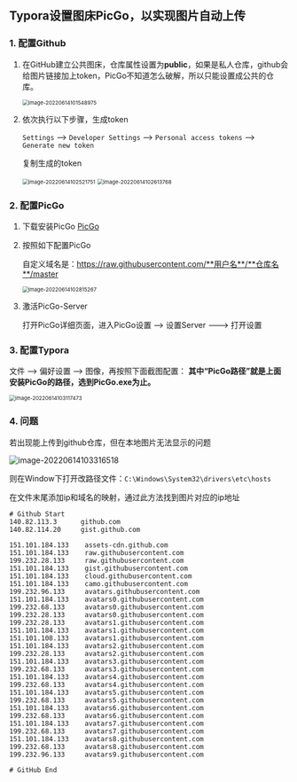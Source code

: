 ## Typora设置图床PicGo，以实现图片自动上传

### 1. 配置Github

1. 在GitHub建立公共图床，仓库属性设置为**public**，如果是私人仓库，github会给图片链接加上token，PicGo不知道怎么破解，所以只能设置成公共的仓库。

   <img src="https://raw.githubusercontent.com/Kownzird/Notes-Img/master/img/image-20220614101548975.png" alt="image-20220614101548975" style="zoom:67%;" />



2. 依次执行以下步骤，生成token

   `Settings` --> `Developer Settings`  -->  `Personal access tokens` -->  `Generate new token`

   复制生成的token

   <img src="https://raw.githubusercontent.com/Kownzird/Notes-Img/master/img/image-20220614102521751.png" alt="image-20220614102521751" style="zoom:67%;" />

   <img src="https://raw.githubusercontent.com/Kownzird/Notes-Img/master/img/image-20220614102613768.png" alt="image-20220614102613768" style="zoom:67%;" />



### 2. 配置PicGo

1. 下载安装PicGo  [PicGo](https://github.com/Molunerfinn/PicGo/releases)

2. 按照如下配置PicGo

   自定义域名是：https://raw.githubusercontent.com/**用户名**/**仓库名**/master

   <img src="https://raw.githubusercontent.com/Kownzird/Notes-Img/master/img/image-20220614102815267.png" alt="image-20220614102815267" style="zoom:67%;" />

3. 激活PicGo-Server

   打开PicGo详细页面，进入PicGo设置 —> 设置Server ---> 打开设置



### 3. 配置Typora

文件 —> 偏好设置 —> 图像，再按照下面截图配置：
**其中“PicGo路径”就是上面安装PicGo的路径，选到PicGo.exe为止。**

<img src="https://raw.githubusercontent.com/Kownzird/Notes-Img/master/img/image-20220614103117473.png" alt="image-20220614103117473" style="zoom:67%;" />



### 4. 问题

若出现能上传到github仓库，但在本地图片无法显示的问题

![image-20220614103316518](https://raw.githubusercontent.com/Kownzird/Notes-Img/master/img/image-20220614103316518.png)

则在Window下打开改路径文件：`C:\Windows\System32\drivers\etc\hosts`

在文件末尾添加ip和域名的映射，通过此方法找到图片对应的ip地址

```shell
# Github Start 
140.82.113.3      github.com
140.82.114.20     gist.github.com

151.101.184.133    assets-cdn.github.com
151.101.184.133    raw.githubusercontent.com
199.232.28.133     raw.githubusercontent.com 
151.101.184.133    gist.githubusercontent.com
151.101.184.133    cloud.githubusercontent.com
151.101.184.133    camo.githubusercontent.com
199.232.96.133     avatars.githubusercontent.com
151.101.184.133    avatars0.githubusercontent.com
199.232.68.133     avatars0.githubusercontent.com
199.232.28.133     avatars0.githubusercontent.com 
199.232.28.133     avatars1.githubusercontent.com
151.101.184.133    avatars1.githubusercontent.com
151.101.108.133    avatars1.githubusercontent.com
151.101.184.133    avatars2.githubusercontent.com
199.232.28.133     avatars2.githubusercontent.com
151.101.184.133    avatars3.githubusercontent.com
199.232.68.133     avatars3.githubusercontent.com
151.101.184.133    avatars4.githubusercontent.com
199.232.68.133     avatars4.githubusercontent.com
151.101.184.133    avatars5.githubusercontent.com
199.232.68.133     avatars5.githubusercontent.com
151.101.184.133    avatars6.githubusercontent.com
199.232.68.133     avatars6.githubusercontent.com
151.101.184.133    avatars7.githubusercontent.com
199.232.68.133     avatars7.githubusercontent.com
151.101.184.133    avatars8.githubusercontent.com
199.232.68.133     avatars8.githubusercontent.com
199.232.96.133     avatars9.githubusercontent.com

# GitHub End
```

